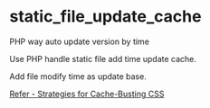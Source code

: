 # static_file_update_cache
PHP way auto update version by time

Use PHP handle static file add time update cache.

Add file modify time as update base.

[Refer - Strategies for Cache-Busting CSS](https://css-tricks.com/strategies-for-cache-busting-css/)
